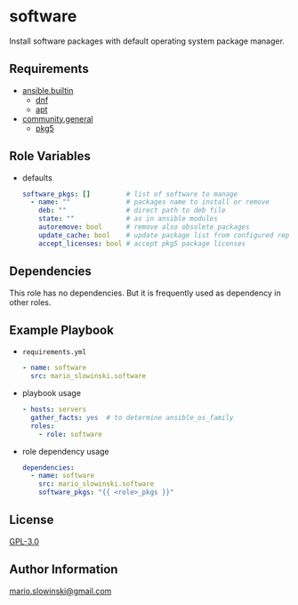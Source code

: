 software
=========

Install software packages with default operating system package manager.

Requirements
------------

* [ansible.builtin](https://docs.ansible.com/ansible/latest/collections/ansible/builtin/index.html)
  * [dnf](https://docs.ansible.com/ansible/latest/collections/ansible/builtin/dnf_module.html)
  * [apt](https://docs.ansible.com/ansible/latest/collections/ansible/builtin/apt_module.html)
* [community.general](https://docs.ansible.com/ansible/latest/collections/community/general/)
  * [pkg5](https://docs.ansible.com/ansible/latest/collections/community/general/pkg5_module.html)

Role Variables
--------------

* defaults

  ```yaml
  software_pkgs: []         # list of software to manage
    - name: ""              # packages name to install or remove
      deb: ""               # direct path to deb file
      state: ""             # as in ansible modules
      autoremove: bool      # remove also obsolete packages
      update_cache: bool    # update package list from configured repo
      accept_licenses: bool # accept pkg5 package licenses
  ```

Dependencies
------------

This role has no dependencies. But it is frequently used as dependency in other roles.

Example Playbook
----------------

* `requirements.yml`

  ```yaml
  - name: software
    src: mario_slowinski.software
  ```

* playbook usage

  ```yaml
  - hosts: servers
    gather_facts: yes  # to determine ansible_os_family
    roles:
      - role: software
  ```

* role dependency usage

  ```yaml
  dependencies:
    - name: software
      src: mario_slowinski.software
      software_pkgs: "{{ <role>_pkgs }}"
  ```

License
-------

[GPL-3.0](https://www.gnu.org/licenses/gpl-3.0.html)

Author Information
------------------

[mario.slowinski@gmail.com](mailto:mario.slowinski@gmail.com)
